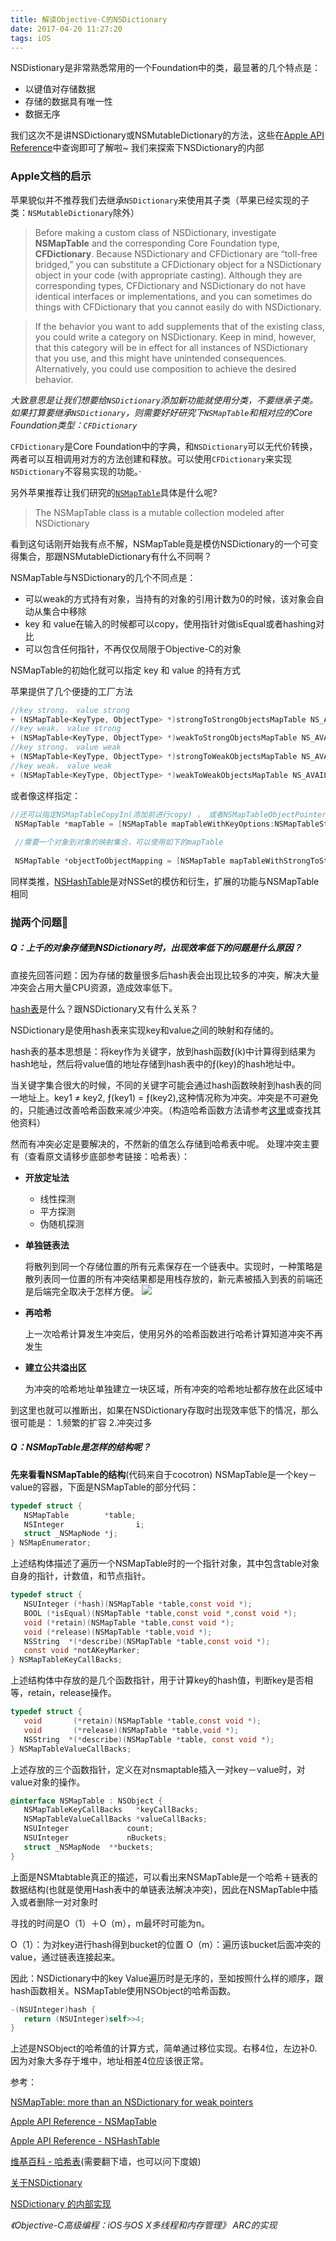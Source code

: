 ```yaml
---
title: 解读Objective-C的NSDictionary
date: 2017-04-20 11:27:20
tags: iOS
---
```


NSDistionary是非常熟悉常用的一个Foundation中的类，最显著的几个特点是：

* 以键值对存储数据
* 存储的数据具有唯一性
* 数据无序


我们这次不是讲NSDictionary或NSMutableDictionary的方法，这些在[Apple API Reference](https://developer.apple.com/reference/foundation/nsdictionary?language=objc)中查询即可了解啦~
我们来探索下NSDictionary的内部

<!--more-->
### Apple文档的启示

苹果貌似并不推荐我们去继承`NSDictionary`来使用其子类（苹果已经实现的子类：`NSMutableDictionary`除外）

>Before making a custom class of NSDictionary, investigate __NSMapTable__ and the corresponding Core Foundation type, __CFDictionary__. Because NSDictionary and CFDictionary are “toll-free bridged,” you can substitute a CFDictionary object for a NSDictionary object in your code (with appropriate casting). Although they are corresponding types, CFDictionary and NSDictionary do not have identical interfaces or implementations, and you can sometimes do things with CFDictionary that you cannot easily do with NSDictionary.

>If the behavior you want to add supplements that of the existing class, you could write a category on NSDictionary. Keep in mind, however, that this category will be in effect for all instances of NSDictionary that you use, and this might have unintended consequences. Alternatively, you could use composition to achieve the desired behavior.

_大致意思是让我们想要给`NSDictionary`添加新功能就使用分类，不要继承子类。如果打算要继承`NSDictionary`，则需要好好研究下`NSMapTable`和相对应的Core Foundation类型：`CFDictionary`_

`CFDictionary`是Core Foundation中的字典，和`NSDictionary`可以无代价转换，两者可以互相调用对方的方法创建和释放。可以使用`CFDictionary`来实现`NSDictionary`不容易实现的功能。·

另外苹果推荐让我们研究的[`NSMapTable`](https://developer.apple.com/reference/foundation/nsmaptable?language=objc)具体是什么呢?

>The NSMapTable class is a mutable collection modeled after NSDictionary

看到这句话刚开始我有点不解，NSMapTable竟是模仿NSDictionary的一个可变得集合，那跟NSMutableDictionary有什么不同啊？

NSMapTable与NSDictionary的几个不同点是：

* 可以weak的方式持有对象，当持有的对象的引用计数为0的时候，该对象会自动从集合中移除
* key 和 value在输入的时候都可以copy，使用指针对做isEqual或者hashing对比
* 可以包含任何指针，不再仅仅局限于Objective-C的对象

NSMapTable的初始化就可以指定 key 和 value 的持有方式

苹果提供了几个便捷的工厂方法
``` objectivec
//key strong， value strong
+ (NSMapTable<KeyType, ObjectType> *)strongToStrongObjectsMapTable NS_AVAILABLE(10_8, 6_0);
//key weak， value strong
+ (NSMapTable<KeyType, ObjectType> *)weakToStrongObjectsMapTable NS_AVAILABLE(10_8, 6_0); // entries are not necessarily purged right away when the weak key is reclaimed
//key strong， value weak
+ (NSMapTable<KeyType, ObjectType> *)strongToWeakObjectsMapTable NS_AVAILABLE(10_8, 6_0);
//key weak， value weak
+ (NSMapTable<KeyType, ObjectType> *)weakToWeakObjectsMapTable NS_AVAILABLE(10_8, 6_0); // entries are not necessarily purged right away when the weak key or object is reclaimed

```

或者像这样指定：

``` objectivec
//还可以指定NSMapTableCopyIn(添加前进行copy) ， 或者NSMapTableObjectPointerPersonality（使用指针去hashing）
 NSMapTable *mapTable = [NSMapTable mapTableWithKeyOptions:NSMapTableStrongMemory valueOptions:NSMapTableWeakMemory];
 
 //需要一个对象到对象的映射集合，可以使用如下的mapTable
 
 NSMapTable *objectToObjectMapping = [NSMapTable mapTableWithStrongToStrongObjects];
```



同样类推，[NSHashTable](https://developer.apple.com/reference/foundation/nshashtable?language=objc)是对NSSet的模仿和衍生，扩展的功能与NSMapTable相同

### 抛两个问题🙈

##### Q：上千的对象存储到NSDictionary时，出现效率低下的问题是什么原因？

直接先回答问题：因为存储的数量很多后hash表会出现比较多的冲突，解决大量冲突会占用大量CPU资源，造成效率低下。

[hash表](https://zh.wikipedia.org/wiki/%E5%93%88%E5%B8%8C%E8%A1%A8)是什么？跟NSDictionary又有什么关系？

NSDictionary是使用hash表来实现key和value之间的映射和存储的。

hash表的基本思想是：将key作为关键字，放到hash函数ƒ(k)中计算得到结果为hash地址，然后将value值的地址存储到hash表中的ƒ(key)的hash地址中。

当关键字集合很大的时候，不同的关键字可能会通过hash函数映射到hash表的同一地址上。key1 ≠ key2, ƒ(key1) = ƒ(key2),这种情况称为冲突。冲突是不可避免的，只能通过改善哈希函数来减少冲突。（构造哈希函数方法请参考[这里](https://zh.wikipedia.org/wiki/%E5%93%88%E5%B8%8C%E8%A1%A8)或查找其他资料）

然而有冲突必定是要解决的，不然新的值怎么存储到哈希表中呢。
处理冲突主要有（查看原文请移步底部参考链接：哈希表）：

* __开放定址法__
	* 线性探测
	* 平方探测
	* 伪随机探测
* __单独链表法__
 
	将散列到同一个存储位置的所有元素保存在一个链表中。实现时，一种策略是散列表同一位置的所有冲突结果都是用栈存放的，新元素被插入到表的前端还是后端完全取决于怎样方便。
	![](http://jpkc.nwu.edu.cn/sjjg/study_online/book/8/4_2.files/image001.gif)
	
* __再哈希__

	上一次哈希计算发生冲突后，使用另外的哈希函数进行哈希计算知道冲突不再发生

* __建立公共溢出区__

	为冲突的哈希地址单独建立一块区域，所有冲突的哈希地址都存放在此区域中


到这里也就可以推断出，如果在NSDictionary存取时出现效率低下的情况，那么很可能是： 1.频繁的扩容 2.冲突过多

##### Q：NSMapTable是怎样的结构呢？

__先来看看NSMapTable的结构__(代码来自于cocotron)
NSMapTable是一个key－value的容器，下面是NSMapTable的部分代码：

``` objectivec
typedef struct {
   NSMapTable        *table;
   NSInteger                i;
   struct _NSMapNode *j;
} NSMapEnumerator;
```

上述结构体描述了遍历一个NSMapTable时的一个指针对象，其中包含table对象自身的指针，计数值，和节点指针。

``` objectivec
typedef struct {
   NSUInteger (*hash)(NSMapTable *table,const void *);
   BOOL (*isEqual)(NSMapTable *table,const void *,const void *);
   void (*retain)(NSMapTable *table,const void *);
   void (*release)(NSMapTable *table,void *);
   NSString  *(*describe)(NSMapTable *table,const void *);
   const void *notAKeyMarker;
} NSMapTableKeyCallBacks;
```
 

上述结构体中存放的是几个函数指针，用于计算key的hash值，判断key是否相等，retain，release操作。

``` objectivec
typedef struct {
   void       (*retain)(NSMapTable *table,const void *);
   void       (*release)(NSMapTable *table,void *);
   NSString  *(*describe)(NSMapTable *table, const void *);
} NSMapTableValueCallBacks;
```
 

上述存放的三个函数指针，定义在对nsmaptable插入一对key－value时，对value对象的操作。

``` objectivec
@interface NSMapTable : NSObject {
   NSMapTableKeyCallBacks   *keyCallBacks;
   NSMapTableValueCallBacks *valueCallBacks;
   NSUInteger             count;
   NSUInteger             nBuckets;
   struct _NSMapNode  **buckets;
}
```

上面是NSMtabtable真正的描述，可以看出来NSMapTable是一个哈希＋链表的数据结构(也就是使用Hash表中的单链表法解决冲突)，因此在NSMapTable中插入或者删除一对对象时

寻找的时间是O（1）＋O（m），m最坏时可能为n。

 O（1）：为对key进行hash得到bucket的位置
 O（m）：遍历该bucket后面冲突的value，通过链表连接起来。

因此：NSDictionary中的key Value遍历时是无序的，至如按照什么样的顺序，跟hash函数相关。NSMapTable使用NSObject的哈希函数。

``` objectivec
-(NSUInteger)hash {
   return (NSUInteger)self>>4;
}
```
上述是NSObject的哈希值的计算方式，简单通过移位实现。右移4位，左边补0.
因为对象大多存于堆中，地址相差4位应该很正常。


参考：

[NSMapTable: more than an NSDictionary for weak pointers](http://www.isaced.com/post-235.html)

[Apple API Reference - NSMapTable](https://developer.apple.com/reference/foundation/nsmaptable?language=objc)

[Apple API Reference - NSHashTable](https://developer.apple.com/reference/foundation/nshashtable?language=objc)

[维基百科 - 哈希表](https://zh.wikipedia.org/wiki/%E5%93%88%E5%B8%8C%E8%A1%A8)(需要翻下墙，也可以问下度娘)

[关于NSDictionary](http://ibloodline.com/articles/2016/07/11/NSDictionary.html)

[NSDictionary 的内部实现](http://www.cnblogs.com/doudouyoutang/p/4379068.html)

_《Objective-C高级编程：iOS与OS X多线程和内存管理》 ARC的实现_
